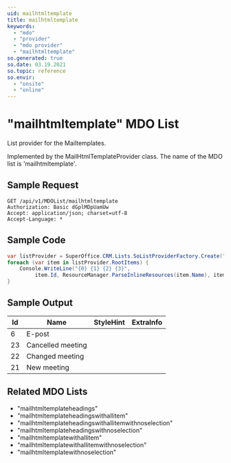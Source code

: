```yaml
---
uid: mailhtmltemplate
title: mailhtmltemplate
keywords:
  - "mdo"
  - "provider"
  - "mdo provider"
  - "mailhtmltemplate"
so.generated: true
so.date: 03.19.2021
so.topic: reference
so.envir:
  - "onsite"
  - "online"
---
```


# "mailhtmltemplate" MDO List
List provider for the Mailtemplates.



Implemented by the <see cref="T:SuperOffice.CRM.Lists.MailHtmlTemplateProvider">MailHtmlTemplateProvider</see> class.
The name of the MDO list is 'mailhtmltemplate'.




## Sample Request

```http!
GET /api/v1/MDOList/mailhtmltemplate
Authorization: Basic dGplMDpUamUw
Accept: application/json; charset=utf-8
Accept-Language: *

```

## Sample Code
```cs
var listProvider = SuperOffice.CRM.Lists.SoListProviderFactory.Create("mailhtmltemplate", forceFlatList: true);
foreach (var item in listProvider.RootItems) {
    Console.WriteLine("{0} {1} {2} {3}", 
         item.Id, ResourceManager.ParseInlineResources(item.Name), item.StyleHint, item.ExtraInfo);
}
```

## Sample Output

|Id   | Name  |StyleHint|ExtraInfo |
| --- | ----- | ------- | -------- |
|6|E-post|||
|23|Cancelled meeting|||
|22|Changed meeting|||
|21|New meeting|||


## Related MDO Lists

* "mailhtmltemplateheadings"
* "mailhtmltemplateheadingswithallitem"
* "mailhtmltemplateheadingswithallitemwithnoselection"
* "mailhtmltemplateheadingswithnoselection"
* "mailhtmltemplatewithallitem"
* "mailhtmltemplatewithallitemwithnoselection"
* "mailhtmltemplatewithnoselection"
